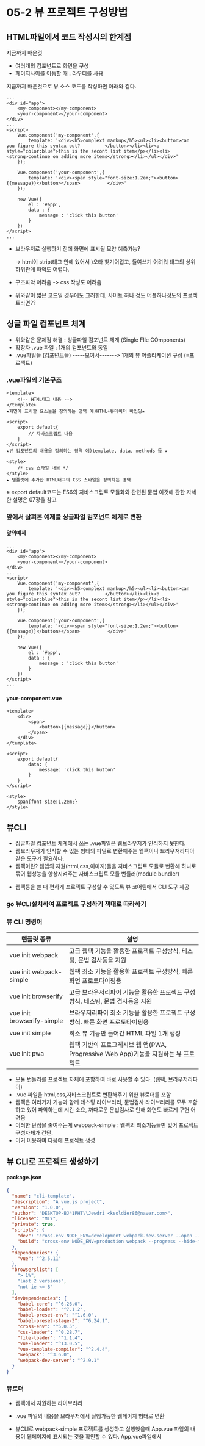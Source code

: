 # 05-2 뷰 프로젝트 구성방법



## HTML파일에서 코드 작성시의 한계점

지금까지 배운것 

- 여러개의 컴포넌트로 화면을 구성
- 페이지사이를 이동할 때 : 라우터를 사용

지금까지 배운것으로 뷰 소스 코드를 작성하면 아래와 같다.

```vue
...
<div id="app">
    <my-component></my-component>
    <your-component></your-component>
</div>
...
<script>
    Vue.component('my-component',{
       	template: '<div><h5>complext markup</h5><ul><li><button>can you figure this syntax out?			</button></li><li><p style="color:blue">this is the secont list item</p></li><li>			<strong>continue on adding more items</strong></li></ul></div>' 
    });
    
    Vue.component('your-component',{
        template: '<div><span style="font-size:1.2em;"><button>{{message}}</button></span>			</div>'
    });
    
    new Vue({
        el : '#app',
        data : {
            message : 'click this button'
        }
    })
</script>
...
```

- 브라우저로 실행하기 전에 화면에 표시될 모양 예측가능?

  -> html이 stript태그 안에 있어서 )오타 찾기어렵고, 들여쓰기 어려워 태그의 상위하위관계 파악도 어렵다.

- 구조파악 어려움 -> css 작성도 어려움

- 위와같이 짧은 코드일 경우에도 그러한데, 사이트 하나 정도 어플하나정도의 프로젝트라면??





## 싱글 파일 컴포넌트 체계

- 위와같은 문제점 해결 : 싱글파일 컴포넌트 체계 (Single FIle COmponents)
- 확장자 .vue 파일 : 1개의 컴포넌트와 동일
- .vue파일들 (컴포넌트들)  -----모여서-------> 1개의 뷰 어플리케이션 구성 (=프로젝트)



### .vue파일의 기본구조

```vue
<template>
	<!-- HTML태그 내용 -->                         
</template>
★화면에 표시할 요소들을 정의하는 영역 예)HTML+뷰데이터 바인딩★

<script>
    export default{
        // 자바스크립트 내용
    }
</script>
★뷰 컴포넌트의 내용을 정의하는 영역 예)template, data, methods 등 ★

<style>
	/* css 스타일 내용 */
</style>
★ 템플릿에 추가한 HTML태그의 CSS 스타일을 정의하는 영역 
```

※ export default코드는 ES6의 자바스크립트 모듈화와 관련된 문법 이것에 관한 자세한 설명은 07장을 참고



### 앞에서 살펴본 예제를 싱글파일 컴포넌트 체계로 변환



#### 앞의예제 

```
...
<div id="app">
    <my-component></my-component>
    <your-component></your-component>
</div>
...
<script>
    Vue.component('my-component',{
       	template: '<div><h5>complext markup</h5><ul><li><button>can you figure this syntax out?			</button></li><li><p style="color:blue">this is the secont list item</p></li><li>			<strong>continue on adding more items</strong></li></ul></div>' 
    });
    
    Vue.component('your-component',{
        template: '<div><span style="font-size:1.2em;"><button>{{message}}</button></span>			</div>'
    });
    
    new Vue({
        el : '#app',
        data : {
            message : 'click this button'
        }
    })
</script>
...
```

#### your-component.vue

```vue
<template>
	<div>
        <span>
    		<button>{{message}}</button>
    	</span>
    </div>
</template>

<script>
    export default{
        data: {
            message: 'click this button'
        }
    }
</script>

<style>
    span{font-size:1.2em;}
</style>
```



## 뷰CLI

- 싱글파일 컴포넌트 체계에서 쓰는 .vue파일은 웹브라우저가 인식하지 못한다.
- 웹브라우저가 인식할 수 있는 형태의 파일로 변환해주는 웹팩이나 브라우저리피아 같은 도구가 필요하다.
- 웹팩이란? 웹앱의 자원(html,css,이미지)들을 자바스크립트 모듈로 변환해 하나로 묶어 웹성능을 향상시켜주는 자바스크립트 모듈 번들러(module bundler)

[웹팩이미지]: https://github.com/jewdri-kim/javascriptStudy/blob/master/reactJS/%EC%9B%B9%ED%8C%A9.png

- 웹팩등을 쓸 때 편하게 프로젝트 구성할 수 있도록 뷰 코어팀에서 CLI 도구 제공



 ### go 뷰CLI설치하여 프로젝트 구성하기 책대로 따라하기

### 뷰 CLI 명령어

| 템플릿 종류                | 설명                                                         |
| -------------------------- | ------------------------------------------------------------ |
| vue init webpack           | 고급 웹팩 기능을 활용한 프로젝트 구성방식, 테스팅, 문법 검사등을 지원 |
| vue init webpack-simple    | 웹팩 최소 기능을 활용한 프로젝트 구성방식, 빠른 화면 프로토타이핑용 |
| vue init browserify        | 고급 브라우저리파이 기능을 활용한 프로젝트 구성방식. 테스팅, 문법 검사등을 지원 |
| vue init browserify-simple | 브라우저리파이 최소 기능을 활용한 프로젝트 구성방식. 빠른 화면 프로토타이핑용 |
| vue init simple            | 최소 뷰 기능만 들어간 HTML 파일 1개 생성                     |
| vue init pwa               | 웹팩 기반의 프로그레시브 웹 앱(PWA, Progressive Web App)기능을 지원하는 뷰 프로젝트 |

- 모듈 번들러를 프로젝트 자체에 포함하여 바로 사용할 수 있다. (웹팩, 브라우저리파이)
- .vue 파일을 html,css,자바스크립트로 변환해주기 위한 뷰로더를 포함
- 웹팩은 여러가지 기능과 함께 테스팅 라이브러리, 문법검사 라이브러리를 모두 포함하고 있어 파악하는데 시간 소요, 까다로운 문법검사로 인해 화면도 빠르게 구현 어려움
- 이러한 단점을 줄여주는게 webpack-simple : 웹팩의 최소기능들만 있어 프로젝트 구성자체가 간단.
- 이거 이용하여 다음에 프로젝트 생성



## 뷰 CLI로 프로젝트 생성하기

#### package.json

```json
{
  "name": "cli-template",
  "description": "A vue.js project",
  "version": "1.0.0",
  "author": "DESKTOP-BJ41PHT\\Jewdri <ksoldier86@naver.com>",
  "license": "MIY",
  "private": true,
  "scripts": {
    "dev": "cross-env NODE_ENV=development webpack-dev-server --open --hot",
    "build": "cross-env NODE_ENV=production webpack --progress --hide-modules"
  },
  "dependencies": {
    "vue": "^2.5.11"
  },
  "browserslist": [
    "> 1%",
    "last 2 versions",
    "not ie <= 8"
  ],
  "devDependencies": {
    "babel-core": "^6.26.0",
    "babel-loader": "^7.1.2",
    "babel-preset-env": "^1.6.0",
    "babel-preset-stage-3": "^6.24.1",
    "cross-env": "^5.0.5",
    "css-loader": "^0.28.7",
    "file-loader": "^1.1.4",
    "vue-loader": "^13.0.5",
    "vue-template-compiler": "^2.4.4",
    "webpack": "^3.6.0",
    "webpack-dev-server": "^2.9.1"
  }
}

```



### 뷰로더 

- 웹팩에서 지원하는 라이브러리

- .vue 파일의 내용을 브라우저에서 실행가능한 웹페이지 형태로 변환

- 뷰CLI로 webpack-simple 프로젝트를 생성하고 실행했을때 App.vue 파일의 내용이 웹페이지에 표시되는 것을 확인할 수 있다. App.vue파일에서 <template>, <script>, <style> 의 내용이 각각 HTML, 자바스크립트, CSS 코드로 인식될 수 있도록 뷰 로더가 변환작업을 수행한 것이다.

- 웹팩에 설정된 뷰로더가 변환기능을 수행 

   -> 뷰로더가 .vue파일을 -----변환---->자바스크립트 모듈로 변환 (웹팩은 자바스크립트 모듈만 인식할수있기때문에)

#### 웹팩 설정파일의 뷰로더 속성확인

##### webpack.config.js

```js
.... 
module: {
    rules: [
      {
        test: /\.css$/,
        use: [
          'vue-style-loader',
          'css-loader'
        ],
      },      {
        test: /\.vue$/,
        loader: 'vue-loader',
        options: {
          loaders: {
          }
          // other vue-loader options go here
        }
      },
      {
        test: /\.js$/,
        loader: 'babel-loader',
        exclude: /node_modules/
      },
      {
        test: /\.(png|jpg|gif|svg)$/,
        loader: 'file-loader',
        options: {
          name: '[name].[ext]?[hash]'
        }
      }
    ]
  },
      .....
```





## 좀 더 

https://chichi.space/2017/01/17/Vue-js%EC%97%90-VueRouter%EB%A1%9C-%EB%9D%BC%EC%9A%B0%ED%8C%85-%ED%95%98%EA%B8%B0/

http://vuejs.kr/update/2017/01/08/using-vue-with-vuex-vue-rotuer/

(왜 책에는 이런게 없을까? 뒤에는 있나...)